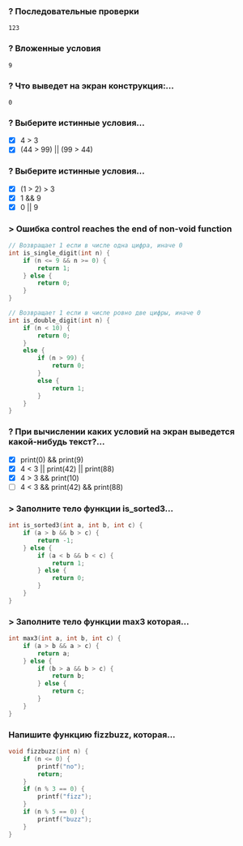 ### ? Последовательные проверки
`123`

### ? Вложенные условия
`9`

### ? Что выведет на экран конструкция:...
`0`

### ? Выберите истинные условия...
- [x] 4 > 3
- [x] (44 > 99) || (99 > 44)

### ? Выберите истинные условия...
- [x] (1 > 2) > 3
- [x] 1 && 9
- [x] 0 || 9

### > Ошибка control reaches the end of non-void function
```c
// Возвращает 1 если в числе одна цифра, иначе 0
int is_single_digit(int n) {
    if (n <= 9 && n >= 0) {
        return 1;
    } else {
        return 0;
    }
}

// Возвращает 1 если в числе ровно две цифры, иначе 0
int is_double_digit(int n) {
    if (n < 10) { 
        return 0;
    } 
    else {
        if (n > 99) {
            return 0;
        }
        else {
            return 1;
        }
    }
}
```

### ? При вычислении каких условий на экран выведется какой-нибудь текст?...
- [x] print(0) && print(9)
- [x] 4 < 3 || print(42) || print(88)
- [x] 4 > 3 && print(10)
- [ ] 4 < 3 && print(42) && print(88)

### > Заполните тело функции is_sorted3...
```c
int is_sorted3(int a, int b, int c) {
    if (a > b && b > c) {
        return -1;
    } else {
        if (a < b && b < c) {
            return 1;
        } else {
            return 0;
        }
    }
}
```

### > Заполните тело функции max3 которая...
```c
int max3(int a, int b, int c) {
    if (a > b && a > c) {
        return a;
    } else {
        if (b > a && b > c) {
            return b;
        } else {
            return c;
        }
    }
}
```

### Напишите функцию fizzbuzz, которая...
```c
void fizzbuzz(int n) {
    if (n <= 0) {
        printf("no");
        return;
    }
    if (n % 3 == 0) {
        printf("fizz");
    }
    if (n % 5 == 0) {
        printf("buzz");
    }
}
```

